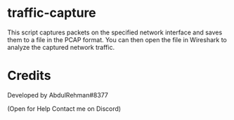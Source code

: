 # traffic-capture

This script captures packets on the specified network interface and saves them to a file in the PCAP format. You can then open the file in Wireshark to analyze the captured network traffic.


# Credits
Developed by AbdulRehman#8377

(Open for Help Contact me on Discord)
